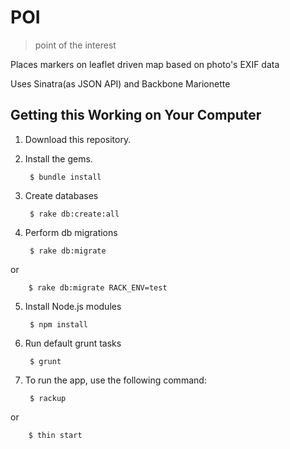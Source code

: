 POI
===
> point of the interest

Places markers on leaflet driven map based on photo's EXIF data

Uses Sinatra(as JSON API) and Backbone Marionette

## Getting this Working on Your Computer

1. Download this repository.

2. Install the gems.

        $ bundle install

3. Create databases

        $ rake db:create:all

4. Perform db migrations

        $ rake db:migrate
  or
        
        $ rake db:migrate RACK_ENV=test

5. Install Node.js modules

        $ npm install

6. Run default grunt tasks

        $ grunt

7. To run the app, use the following command:

        $ rackup
  or
        
        $ thin start
